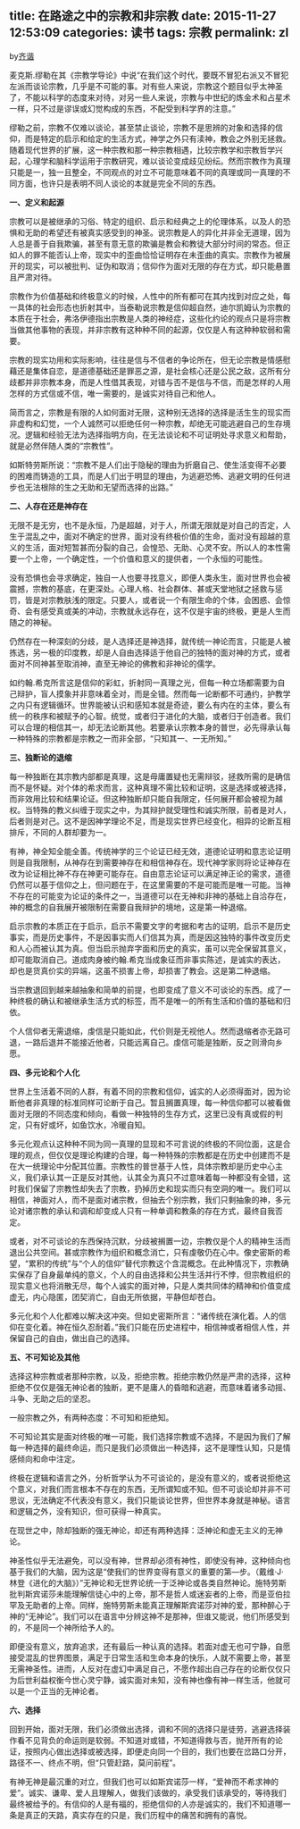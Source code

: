 title: 在路途之中的宗教和非宗教
date: 2015-11-27 12:53:09
categories: 读书
tags: 宗教
permalink: zl
---
by[齐谐](http://caute.net/about/)

麦克斯.缪勒在其《宗教学导论》中说“在我们这个时代，要既不冒犯右派又不冒犯左派而谈论宗教，几乎是不可能的事。对有些人来说，宗教这个题目似乎太神圣了，不能以科学的态度来对待，对另一些人来说，宗教与中世纪的炼金术和占星术一样，只不过是谬误或幻觉构成的东西，不配受到科学界的注意。”

缪勒之前，宗教不仅难以谈论，甚至禁止谈论，宗教不是思辨的对象和选择的信仰，而是特定的启示和给定的生活方式，神学之外只有渎神，教会之外别无拯救。随着现代世界的扩展，这一种宗教和那一种宗教相遇，比较宗教学和宗教哲学兴起，心理学和脑科学运用于宗教研究，难以谈论变成歧见纷纭。然而宗教作为真理只能是一，独一且整全，不同观点的对立不可能意味着不同的真理或同一真理的不同方面，也许只是表明不同人谈论的本就是完全不同的东西。
<!--more-->

**一、定义和起源**

宗教可以是被继承的习俗、特定的组织、启示和经典之上的伦理体系，以及人的恐惧和无助的希望还有被真实感受到的神圣。说宗教是人的异化并非全无道理，因为人总是善于自我欺骗，甚至有意无意的欺骗是教会和教徒大部分时间的常态。但正如人的罪不能否认上帝，现实中的歪曲恰恰证明存在未歪曲的真实。宗教作为被展开的现实，可以被批判、证伪和取消；信仰作为面对无限的存在方式，却只能悬置且严肃对待。

宗教作为价值基础和终极意义的时候，人性中的所有都可在其内找到对应之处，每一具体的社会形态也折射其中，当泰勒说宗教是信仰超自然，迪尔凯姆认为宗教的本质在于社会，弗洛伊德指出宗教是人类的神经症，这些化约论的观点只是将宗教当做其他事物的表现，并非宗教有这种种不同的起源，仅仅是人有这种种软弱和需要。

宗教的现实功用和实际影响，往往是信与不信者的争论所在，但无论宗教是情感慰藉还是集体自恋，是道德基础还是罪恶之源，是社会核心还是公民之敌，这所有分歧都并非宗教本身，而是人性借其表现，对错与否不是信与不信，而是怎样的人用怎样的方式信或不信，唯一需要的，是诚实对待自己和他人。

简而言之，宗教是有限的人如何面对无限，这种别无选择的选择是活生生的现实而非虚构和幻觉，一个人诚然可以拒绝任何一种宗教，却绝无可能逃避自己的生存境况。逻辑和经验无法为选择指明方向，在无法谈论和不可证明处寻求意义和帮助，就是必然伴随人类的“宗教性”。

如斯特劳斯所说：“宗教不是人们出于隐秘的理由为折磨自己、使生活变得不必要的困难而铸造的工具，而是人们出于明显的理由，为逃避恐怖、逃避文明的任何进步也无法根除的生之无助和无望而选择的出路。”

**二、人存在还是神存在**

无限不是无穷，也不是永恒，乃是超越，对于人，所谓无限就是对自己的否定，人生于混乱之中，面对不确定的世界，面对没有终极价值的生命，面对没有超越的意义的生活，面对短暂甚而分裂的自己，会惶恐、无助、心灵不安。所以人的本性需要一个上帝，一个确定性，一个价值和意义的提供者，一个永恒的可能性。

没有恐惧也会寻求确定，独自一人也要寻找意义，即便人类永生，面对世界也会被震撼，宗教的基底，在更深处。心理人格、社会群体、甚或天堂地狱之拯救与惩罚，皆是对宗教肤浅的限定。只要人，或者说一个有限生命的个体，会困惑、会惊奇、会有感受真或美的冲动，宗教就永远存在，这不仅是宇宙的终极，更是人生而随之的神秘。

仍然存在一种深刻的分歧，是人选择还是神选择，就传统一神论而言，只能是人被拣选，另一极的印度教，却是人自由选择适于他自己的独特的面对神的方式，或者面对不同神甚至取消神，直至无神论的佛教和非神论的儒学。

如约翰.希克所言这是信仰的彩虹，折射同一真理之光，但每一种立场都需要为自己辩护，盲人摸象并非意味着全对，而是全错。然而每一论断都不可通约，护教学之内只有逻辑循环。世界能被认识和感知本就是奇迹，要么有内在的主体，要么有统一的秩序和被赋予的心智。统觉，或者归于进化的大脑，或者归于创造者。我们可以合理的相信其一，却无法论断其他。若要承认宗教本身的普世，必先得承认每一种特殊的宗教都是宗教之一而非全部，“只知其一、一无所知。”

**三、独断论的退缩**

每一种独断在其宗教内部都是真理，这是毋庸置疑也无需辩驳，拯救所需的是确信而不是怀疑。对个体的希求而言，这种真理不需比较和证明，这是选择或被选择，而非效用比较和结果论证。但这种独断却只能自我限定，任何展开都会被视为越权。当特殊的教义纠缠于现实之中，为其辩护就受理性和诚实所限，前者是对人，后者则是对己。这不是因神学理论不足，而是现实世界已经变化，相异的论断互相排斥，不同的人群却要为一。

有神，神全知全能全善。传统神学的三个论证已经无效，道德论证明和意志论证明则是自我限制，从神存在到需要神存在和相信神存在。现代神学家则将论证神存在改为论证相比神不存在神更可能存在。自由意志论证可以满足神正论的需求，道德仍然可以基于信仰之上，但问题在于，在这里需要的不是可能而是唯一可能。当神不存在的可能变为论证的条件之一，当道德可以在无神和非神的基础上自洽存在，神的概念的自我展开被限制在需要自我辩护的境地，这是第一种退缩。

启示宗教的本质正在于启示，启示不需要文字的考据和考古的证明，启示不是历史事实，而是历史事件，不是因事实而人们信其为真，而是因这独特的事件改变历史和人心而被认其为真。但当启示抛弃字面和历史的真实，虽可以完全保留其意义，却可能取消自己。道成肉身被约翰.希克当成象征而非事实陈述，是诚实的表达，却也是货真价实的异端，这虽不损害上帝，却损害了教会。这是第二种退缩。

当宗教退回到越来越抽象和简单的前提，也即变成了意义不可谈论的东西。成了一种终极的确认和被继承生活方式的标签，而不是唯一的所有生活和价值的基础和归依。

个人信仰者无需退缩，虔信是只能如此，代价则是无视他人。然而退缩者亦无路可退，一路后退并不能接近他者，只能远离自己。虔信可能是独断，反之则滑向乡愿。

**四、多元论和个人化**

世界上生活着不同的人群，有着不同的宗教和信仰，诚实的人必须得面对，因为论断他者非真理的标准同样可论断于自己。暂且搁置真理，每一种信仰都可以被看做面对无限的不同态度和倾向，看做一种独特的生存方式，这里已没有真或假的判定，只有好或坏，如鱼饮水，冷暖自知。

多元化观点认这种种不同为同一真理的显现和不可言说的终极的不同位面，这是合理的观点，但仅仅是理论构建的合理，每一种特殊的宗教都是在历史中创建而不是在大一统理论中分配其位置。宗教性的普世基于人性，具体宗教却是历史中心主义，我们承认其一正是反对其他，认其全为真只不过意味着每一种都没有全错，这时我们保留了宗教性却失去了宗教，扔掉历史和现实而只有空洞的唯一。我们可以相信，神面对人，而不是面对诸宗教，但抽去个别宗教，我们只剩抽象的神，多元论对诸宗教的承认和调和却变成人只有一种单调和教条的存在方式，最终自我否定。

或者，对不可谈论的东西保持沉默，分歧被搁置一边，宗教仅是个人的精神生活而退出公共空间。甚或宗教作为组织和概念消亡，只有虔敬仍在心中。像史密斯的希望，“累积的传统”与“个人的信仰”替代宗教这个含混概念。在此种情况下，宗教确实保存了自身最单纯的意义，个人的自由选择和公共生活并行不悖，但宗教组织的现实意义也将消散无尽，每个人诚实的面对神，只是人类共同体的精神和价值变成虚无，内心隐匿，团契消亡，自由无所依据，平静但却苍白。

多元化和个人化都难以解决这冲突。但如史密斯所言：“诸传统在演化着。人的信仰在变化着。神在恒久忍耐着。”我们只能在历史进程中，相信神或者相信人性，并保留自己的自由，做出自己的选择。

**五、不可知论及其他**

选择这种宗教或者那种宗教，以及，拒绝宗教。拒绝宗教仍然是严肃的选择，这种拒绝不仅仅是强无神论者的独断，更不是庸人的昏暗和逃避，而意味着诸多动摇、斗争、无助之后的坚忍。

一般宗教之外，有两种态度：不可知和拒绝知。

不可知论其实是面对终极的唯一可能，我们选择宗教或不选择，不是因为我们了解每一种选择的最终命运，而只是我们必须做出一种选择，这不是理性认知，只是情感倾向和命中注定。

终极在逻辑和语言之外，分析哲学认为不可谈论的，是没有意义的，或者说拒绝这个意义，对我们而言根本不存在的东西，无所谓知或不知。但不可谈论却并非不可思议，无法确定不代表没有意义，我们只能谈论世界，但世界本身就是神秘。语言和逻辑之外，没有知识，但可获得一种真实。

在现世之中，除却独断的强无神论，却还有两种选择：泛神论和虚无主义的无神论。

神圣性似乎无法避免，可以没有神，世界却必须有神性，即使没有神，这种倾向也基于我们的大脑，因为这是“使我们的世界变得有意义的重要的第—步。（戴维·J·林登《进化的大脑》）”无神论和无世界论统一于泛神论或各类自然神论。施特劳斯批判斯宾诺莎未能理解信徒心中的上帝，那不是哲人或迷妄者的上帝，而是亚伯拉罕及无助者的上帝。同样，施特劳斯未能真正理解斯宾诺莎对神的爱，那种醉心于神的“无神论”。我们可以在语言中分辨这神不是那神，但谁又能说，他们所感受到的，不是同一个神所给予人的。

即便没有意义，放弃追求，还有最后一种认真的选择。若面对虚无也可宁静，自愿接受混乱的世界图景，满足于日常生活和生命本身的快乐，人就不需要上帝，甚至无需神圣性。进而，人反对在虚幻中满足自己，不愿作超出自己存在的论断仅仅只为后世利益权衡今世心灵宁静，诚实面对未知，没有神也像有神一样生活，他就可以是一个正当的无神论者。

**六、选择**

回到开始，面对无限，我们必须做出选择，调和不同的选择只是徒劳，逃避选择装作看不见背负的命运则是软弱。不知道对或错，不知道得救与否，抛开所有的论证，按照内心做出选择或被选择，即便走向同一个目的，我们也要在岔路口分开，路径不一、终点不明，但“只管赶路，莫问前程”。

有神无神是最沉重的对立，但我们也可以如斯宾诺莎一样，“爱神而不希求神的爱”。诚实、谦卑、爱人且理解人，做我们该做的，承受我们该承受的，等待我们最终被给予的。有信仰的人是有福的，拒绝信仰的人亦是诚实的，我们不知道哪一条是真正的天路，真实存在的只是，我们历程中的痛苦和拥有的喜悦。
